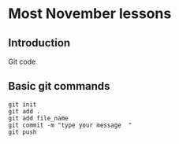 # Most November lessons


## Introduction

Git code

## Basic git commands

```
git init
git add .
git add file_name
git commit -m "type your message  "
git push 
```